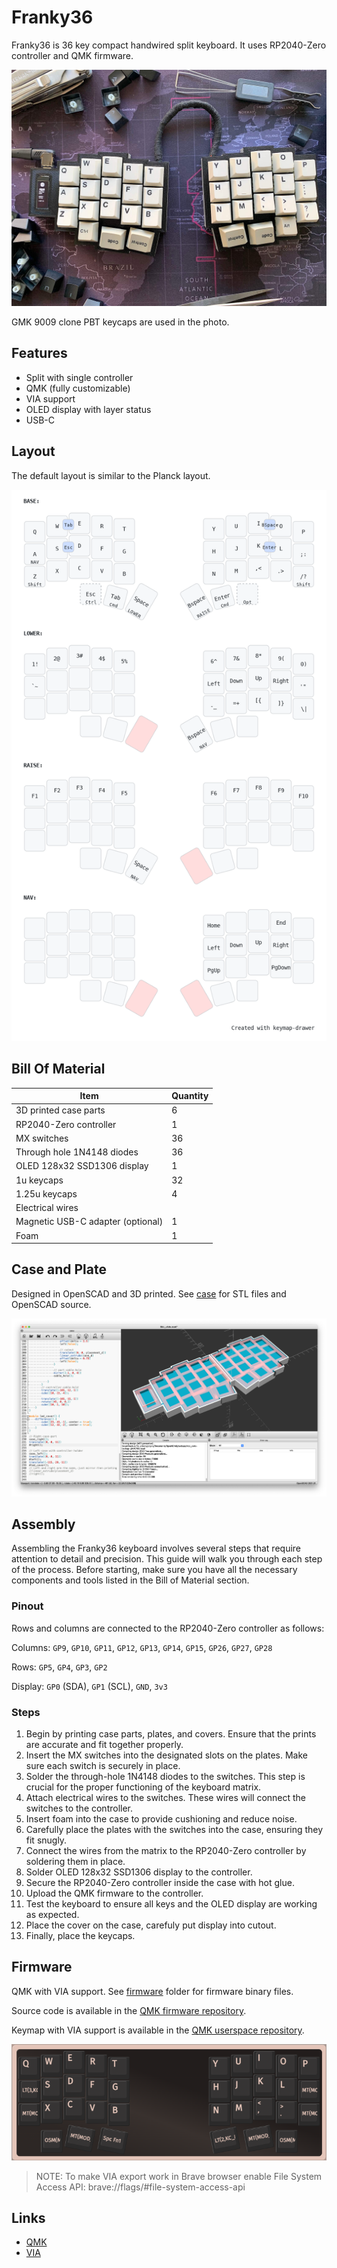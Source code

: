 # Franky36

Franky36 is 36 key compact handwired split keyboard.
It uses RP2040-Zero controller and QMK firmware.

![franky36](./docs/assets/franky36.jpg)

GMK 9009 clone PBT keycaps are used in the photo.

## Features

- Split with single controller
- QMK (fully customizable)
- VIA support
- OLED display with layer status
- USB-C

## Layout

The default layout is similar to the Planck layout.

![layout](./docs/assets/keymap.png)

## Bill Of Material

| Item                              | Quantity |
|-----------------------------------|----------|
| 3D printed case parts             | 6        |
| RP2040-Zero controller            | 1        |
| MX switches                       | 36       |
| Through hole 1N4148 diodes        | 36       |
| OLED 128x32 SSD1306 display       | 1        |
| 1u keycaps                        | 32       |
| 1.25u keycaps                     | 4        |
| Electrical wires                  |          |
| Magnetic USB-C adapter (optional) | 1        |
| Foam                              | 1        |

## Case and Plate

Designed in OpenSCAD and 3D printed. See [case](./case) for STL files and OpenSCAD source.

![case](./docs/assets/design.png)

## Assembly

Assembling the Franky36 keyboard involves several steps that require attention to detail and precision.
This guide will walk you through each step of the process.
Before starting, make sure you have all the necessary components and tools listed in the Bill of Material section.

### Pinout

Rows and columns are connected to the RP2040-Zero controller as follows:

Columns: `GP9`, `GP10`, `GP11`, `GP12`, `GP13`, `GP14`, `GP15`, `GP26`, `GP27`, `GP28`

Rows: `GP5`, `GP4`, `GP3`, `GP2`

Display: `GP0` (SDA), `GP1` (SCL), `GND`, `3v3`

### Steps

1. Begin by printing case parts, plates, and covers. Ensure that the prints are accurate and fit together properly.
1. Insert the MX switches into the designated slots on the plates. Make sure each switch is securely in place.
1. Solder the through-hole 1N4148 diodes to the switches. This step is crucial for the proper functioning of the keyboard matrix.
1. Attach electrical wires to the switches. These wires will connect the switches to the controller.
1. Insert foam into the case to provide cushioning and reduce noise.
1. Carefully place the plates with the switches into the case, ensuring they fit snugly.
1. Connect the wires from the matrix to the RP2040-Zero controller by soldering them in place.
1. Solder OLED 128x32 SSD1306 display to the controller.
1. Secure the RP2040-Zero controller inside the case with hot glue.
1. Upload the QMK firmware to the controller.
1. Test the keyboard to ensure all keys and the OLED display are working as expected.
1. Place the cover on the case, carefuly put display into cutout.
1. Finally, place the keycaps.

## Firmware

QMK with VIA support. See [firmware](./firmware) folder for firmware binary files.

Source code is available in the [QMK firmware repository](https://github.com/avdyushin/qmk_firmware/tree/franky36).

Keymap with VIA support is available in the [QMK userspace repository](https://github.com/avdyushin/qmk_userspace/tree/franky36).

![via](./docs/assets/via.png)

> NOTE: To make VIA export work in Brave browser enable File System Access API: brave://flags/#file-system-access-api

## Links

- [QMK](https://qmk.fm/)
- [VIA](https://caniusevia.com/)
